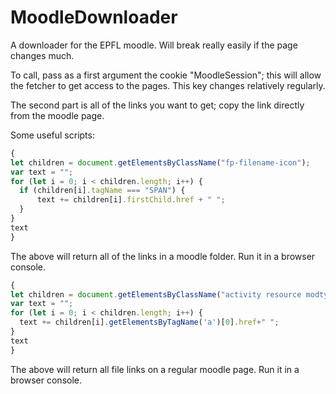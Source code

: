 # MoodleDownloader
A downloader for the EPFL moodle. Will break really easily if the page changes much.

To call, pass as a first argument the cookie "MoodleSession"; this will allow the fetcher to get access to the pages. This key changes relatively regularly.

The second part is all of the links you want to get; copy the link directly from the moodle page.

Some useful scripts:
```js
{
let children = document.getElementsByClassName("fp-filename-icon");
var text = "";
for (let i = 0; i < children.length; i++) {
  if (children[i].tagName === "SPAN") {
      text += children[i].firstChild.href + " ";
  }
}
text
}
```
The above will return all of the links in a moodle folder. Run it in a browser console.

```js
{
let children = document.getElementsByClassName("activity resource modtype_resource");
var text = "";
for (let i = 0; i < children.length; i++) {
  text += children[i].getElementsByTagName('a')[0].href+" ";
}
text
}
```
The above will return all file links on a regular moodle page. Run it in a browser console.
